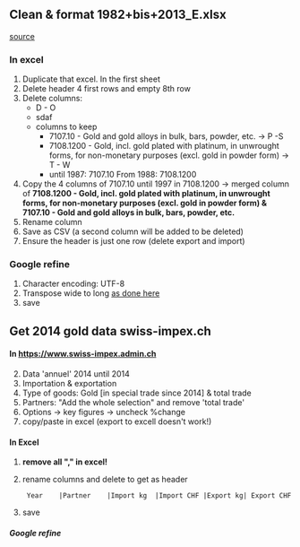 ## Clean & format 1982+bis+2013_E.xlsx


[source](http://www.ezv.admin.ch/themen/04096/04101/05233/05672/index.html?lang=en&download=NHzLpZeg7t,lnp6I0NTU042l2Z6ln1ad1IZn4Z2qZpnO2Yuq2Z6gpJCDfYF5gmym162epYbg2c_JjKbNoKSn6A--)


### In excel

1. Duplicate that excel. In the first sheet
2. Delete header 4 first rows and empty 8th row
3. Delete columns:
    * D - O
    * sdaf     
    * columns to keep
    	* 7107.10 - Gold and gold alloys in bulk, bars, powder, etc. -> P -S 
    	* 7108.1200 - Gold, incl. gold plated with platinum, in unwrought forms, for non-monetary purposes (excl. gold in powder form)  -> T - W
        * until 1987: 7107.10 From 1988: 7108.1200 
1. Copy the 4 columns of 7107.10 until 1997 in 7108.1200 -> merged column of **7108.1200 - Gold, incl. gold plated with platinum, in unwrought forms, for non-monetary purposes (excl. gold in powder form) & 7107.10 - Gold and gold alloys in bulk, bars, powder, etc.** 
2. Rename column
3. Save as CSV (a second column will be added to be deleted)
4. Ensure the header is just one row (delete export and import)


### Google refine
1. Character encoding: UTF-8
2. Transpose wide to long [as done here](http://blogs.worldbank.org/opendata/unpivoting-data-excel-open-refine-and-python)
3. save 


## Get 2014 gold data swiss-impex.ch

#### In https://www.swiss-impex.admin.ch
2. Data 'annuel' 2014 until 2014
3. Importation & exportation
4. Type of goods: Gold [in special trade since 2014] & total trade
5. Partners: "Add the whole selection" and remove 'total trade'
6. Options -> key figures -> uncheck %change
7. copy/paste in excel (export to excell doesn't work!)


#### In Excel
1. **remove all "," in excel!**
2. rename columns and delete to get as header

		Year	|Partner	|Import kg	|Import CHF	|Export kg| Export CHF
3. save

##### Google refine		






 
   